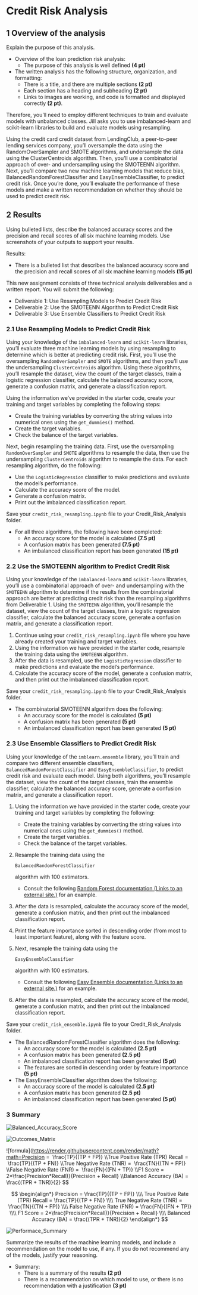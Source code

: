 # Credit Risk Analysis

## 1 Overview of the analysis

Explain the purpose of this analysis.

- Overview of the loan prediction risk analysis:
  - The purpose of this analysis is well defined **(4 pt)**
- The written analysis has the following structure, organization, and formatting:
  - There is a title, and there are multiple sections **(2 pt)**
  - Each section has a heading and subheading **(2 pt)**
  - Links to images are working, and code is formatted and displayed correctly **(2 pt)**.

Therefore, you’ll need to employ different techniques to train and evaluate models with unbalanced classes. Jill asks you to use imbalanced-learn and scikit-learn libraries to build and evaluate models using resampling.

Using the credit card credit dataset from LendingClub, a peer-to-peer lending services company, you’ll oversample the data using the RandomOverSampler and SMOTE algorithms, and undersample the data using the ClusterCentroids algorithm. Then, you’ll use a combinatorial approach of over- and undersampling using the SMOTEENN algorithm. Next, you’ll compare two new machine learning models that reduce bias, BalancedRandomForestClassifier and EasyEnsembleClassifier, to predict credit risk. Once you’re done, you’ll evaluate the performance of these models and make a written recommendation on whether they should be used to predict credit risk.

## 2 Results

Using bulleted lists, describe the balanced accuracy scores and the precision and recall scores of all six machine learning models. Use screenshots of your outputs to support your results.

Results:

- There is a bulleted list that describes the balanced accuracy score and the precision and recall scores of all six machine learning models **(15 pt)**

This new assignment consists of three technical analysis deliverables and a written report. You will submit the following:

- Deliverable 1: Use Resampling Models to Predict Credit Risk
- Deliverable 2: Use the SMOTEENN Algorithm to Predict Credit Risk
- Deliverable 3: Use Ensemble Classifiers to Predict Credit Risk

### 2.1 Use Resampling Models to Predict Credit Risk 

Using your knowledge of the `imbalanced-learn` and `scikit-learn` libraries, you’ll evaluate three machine learning models by using resampling to determine which is better at predicting credit risk. First, you’ll use the oversampling `RandomOverSampler` and `SMOTE` algorithms, and then you’ll use the undersampling `ClusterCentroids` algorithm. Using these algorithms, you’ll resample the dataset, view the count of the target classes, train a logistic regression classifier, calculate the balanced accuracy score, generate a confusion matrix, and generate a classification report.

Using the information we’ve provided in the starter code, create your training and target variables by completing the following steps:

- Create the training variables by converting the string values into numerical ones using the `get_dummies()` method.
- Create the target variables.
- Check the balance of the target variables.

Next, begin resampling the training data. First, use the oversampling `RandomOverSampler` and `SMOTE` algorithms to resample the data, then use the undersampling `ClusterCentroids` algorithm to resample the data. For each resampling algorithm, do the following:

- Use the `LogisticRegression` classifier to make predictions and evaluate the model’s performance.
- Calculate the accuracy score of the model.
- Generate a confusion matrix.
- Print out the imbalanced classification report.



Save your `credit_risk_resampling.ipynb` file to your Credit_Risk_Analysis folder.

- For all three algorithms, the following have been completed:
  - An accuracy score for the model is calculated **(7.5 pt)**
  - A confusion matrix has been generated **(7.5 pt)**
  - An imbalanced classification report has been generated **(15 pt)**

### 2.2 Use the SMOTEENN algorithm to Predict Credit Risk

Using your knowledge of the `imbalanced-learn` and `scikit-learn` libraries, you’ll use a combinatorial approach of over- and undersampling with the `SMOTEENN` algorithm to determine if the results from the combinatorial approach are better at predicting credit risk than the resampling algorithms from Deliverable 1. Using the `SMOTEENN` algorithm, you’ll resample the dataset, view the count of the target classes, train a logistic regression classifier, calculate the balanced accuracy score, generate a confusion matrix, and generate a classification report.

1. Continue using your `credit_risk_resampling.ipynb` file where you have already created your training and target variables.
2. Using the information we have provided in the starter code, resample the training data using the `SMOTEENN` algorithm.
3. After the data is resampled, use the `LogisticRegression` classifier to make predictions and evaluate the model’s performance.
4. Calculate the accuracy score of the model, generate a confusion matrix, and then print out the imbalanced classification report.

Save your `credit_risk_resampling.ipynb` file to your Credit_Risk_Analysis folder.

- The combinatorial SMOTEENN algorithm does the following:
  - An accuracy score for the model is calculated **(5 pt)**
  - A confusion matrix has been generated **(5 pt)**
  - An imbalanced classification report has been generated **(5 pt)**

### 2.3 Use Ensemble Classifiers to Predict Credit Risk

Using your knowledge of the `imblearn.ensemble` library, you’ll train and compare two different ensemble classifiers, `BalancedRandomForestClassifier` and `EasyEnsembleClassifier`, to predict credit risk and evaluate each model. Using both algorithms, you’ll resample the dataset, view the count of the target classes, train the ensemble classifier, calculate the balanced accuracy score, generate a confusion matrix, and generate a classification report.

1. Using the information we have provided in the starter code, create your training and target variables by completing the following:

   - Create the training variables by converting the string values into numerical ones using the `get_dummies()` method.
   - Create the target variables.
   - Check the balance of the target variables.

2. Resample the training data using the

    

   ```
   BalancedRandomForestClassifier
   ```

    

   algorithm with 100 estimators.

   - Consult the following [Random Forest documentation (Links to an external site.)](https://imbalanced-learn.org/stable/references/generated/imblearn.ensemble.BalancedRandomForestClassifier.html) for an example.

3. After the data is resampled, calculate the accuracy score of the model, generate a confusion matrix, and then print out the imbalanced classification report.

4. Print the feature importance sorted in descending order (from most to least important feature), along with the feature score.

5. Next, resample the training data using the

    

   ```
   EasyEnsembleClassifier
   ```

    

   algorithm with 100 estimators.

   - Consult the following [Easy Ensemble documentation (Links to an external site.)](https://imbalanced-learn.org/stable/references/generated/imblearn.ensemble.EasyEnsembleClassifier.html) for an example.

6. After the data is resampled, calculate the accuracy score of the model, generate a confusion matrix, and then print out the imbalanced classification report.

Save your `credit_risk_ensemble.ipynb` file to your Credit_Risk_Analysis folder.

- The BalancedRandomForestClassifier algorithm does the following:
  - An accuracy score for the model is calculated **(2.5 pt)**
  - A confusion matrix has been generated **(2.5 pt)**
  - An imbalanced classification report has been generated **(5 pt)**
  - The features are sorted in descending order by feature importance **(5 pt)**
- The EasyEnsembleClassifier algorithm does the following:
  - An accuracy score of the model is calculated **(2.5 pt)**
  - A confusion matrix has been generated **(2.5 pt)**
  - An imbalanced classification report has been generated **(5 pt)**

### 3 Summary 

![Balanced_Accuracy_Score](Resources/Balanced_Accuracy_Score.png)



![Outcomes_Matrix](Resources/Outcomes_Matrix.png)



![formula](https://render.githubusercontent.com/render/math?math=Precision =  \frac{TP}{(TP + FP)}
\\\\True Positive Rate (TPR) Recall =  \frac{TP}{(TP + FN)} \\\\True Negative Rate (TNR) =  \frac{TN}{(TN + FP)} \\\\False Negative Rate (FNR) =  \frac{FN}{(FN + TP)} \\\\F1 Score = 2*\frac{Precision*Recall)}{Precision + Recall} \\\\Balanced Accuracy (BA) = \frac{(TPR + TNR)}{2}
$$

$$
\begin{align*}
Precision =  \frac{TP}{(TP + FP)} \\\\
True Positive Rate (TPR) Recall =  \frac{TP}{(TP + FN)} \\\\
True Negative Rate (TNR) =  \frac{TN}{(TN + FP)} \\\\
False Negative Rate (FNR) =  \frac{FN}{(FN + TP)} \\\\
F1 Score = 2*\frac{Precision*Recall)}{Precision + Recall} \\\\
Balanced Accuracy (BA) = \frac{(TPR + TNR)}{2}
\end{align*}
$$


![Performace_Summary](Resources/Performance_Summary.png)



Summarize the results of the machine learning models, and include a recommendation on the model to use, if any. If you do not recommend any of the models, justify your reasoning.

- Summary:
  - There is a summary of the results **(2 pt)**
  - There is a recommendation on which model to use, or there is no recommendation with a justification **(3 pt)**

